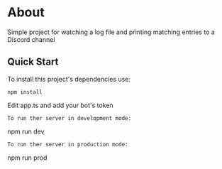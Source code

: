# About
Simple project for watching a log file and printing matching entries to a Discord channel

## Quick Start
To install this project's dependencies use:
```
npm install
```
Edit app.ts and add your bot's token
```
To run ther server in development mode:
```
npm run dev
```
To run ther server in production mode:
```
npm run prod
```
